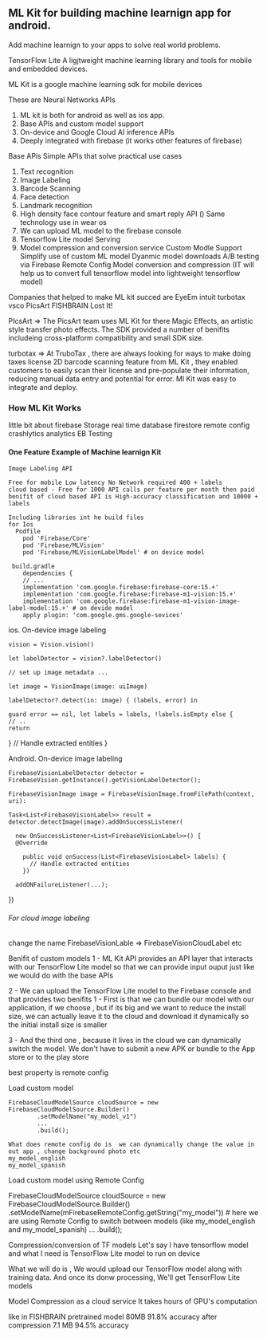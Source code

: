 ## ML Kit for building machine learnign app for android.
Add machine learnign to your apps to solve real world problems.

TensorFlow Lite
A  ligjtweight machine learning library and tools for mobile and embedded devices.

ML Kit  is a google machine learning sdk for mobile devices

These are Neural Networks APIs

1. ML kit is both for android as well as ios app.
2. Base APIs and custom model support
3. On-device and Google Cloud AI inference APIs
4. Deeply integrated with firebase  (it works other features of firebase)

Base APis 
Simple APIs that solve practical use cases
  1. Text recognition
  2. Image Labeling
  3. Barcode Scanning
  4. Face detection
  5. Landmark recognition
  6. High density face contour feature and smart reply API () Same technology use in wear os
  7. We can upload ML model to the firebase console 
  8. Tensorflow Lite model Serving
  9. Model compression and conversion service
Custom Modle Support
  Simplify use of custom ML model
  Dyanmic model downloads
  A/B testing via Firebase Remote Config
  Model conversion and compression (IT will help us to convert full tensorflow model into lightweight tensorflow model)
  
 Companies that helped to make ML kit succed are 
  EyeEm
  intuit turbotax
  vsco
  PicsArt
  FISHBRAIN
  Lost It!
  
 PIcsArt => The PicsArt team uses ML Kit for there Magic Effects, an 
 artistic style transfer photo effects. The SDK provided a number of benifits includeing 
 cross-platform compatibility and small SDK size.
 
 turbotax => At TruboTax , there are always looking for ways to make doing
 taxes license 2D barcode scanning feature from ML Kit , they enabled customers to 
 easily scan their license and pre-populate their information, reducing 
 manual data entry and potential for error. Ml Kit was easy to integrate and deploy.
 
 ### How ML Kit Works
little bit about firebase
  Storage
  real time database
  firestore
  remote config
  crashlytics
  analytics
  EB Testing
  
  #### One Feature Example of Machine learnign Kit 
    Image Labeling API
    
    Free for mobile Low latency No Network required 400 + labels
    cloud based - Free for 1000 API calls per feature per month then paid
    benifit of cloud based API is High-accuracy classification and 10000 + labels
    
    Including libraries int he build files
    for Ios
      Podfile
        pod 'Firebase/Core'
        pod 'Firebase/MLVision'
        pod 'Firebase/MLVisionLabelModel' # on device model
        
     build.gradle
        dependencies {
        // ...
        implementation 'com.google.firebase:firebase-core:15.+'
        implementation 'com.google.firebase:firebase-m1-vision:15.+'
        implementation 'com.google.firebase:firebase-m1-vision-image-label-model:15.+' # on devide model
        apply plugin: 'com.google.gms.google-sevices'
    

ios. On-device image labeling

    vision = Vision.vision()

    let labelDetector = vision?.labelDetector()

    // set up image metadata ...

    let image = VisionImage(image: uiImage)

    labelDetector?.detect(in: image) { (labels, error) in

    guard error == nil, let labels = labels, !labels.isEmpty else {
    // ..
    return
  }
  // Handle extracted entities
  }
   
Android. On-device image labeling

    FirebaseVisionLabelDetector detector = FirebaseVision.getInstance().getVisionLabelDetector();

    FirebaseVisionImage image = FirebaseVisionImage.fromFilePath(context, uri):

    Task<List<FirebaseVisionLabel>> result = detector.detectImage(image).addOnSuccessListener(

      new OnSuccessListener<List<FirebaseVisionLabel>>() {
      @Override

        public void onSuccess(List<FirebaseVisionLabel> labels) {
          // Handle extracted entities
        })

      addONFailureListener(...);
})
    
 ###### For cloud image labeling
  change the name FirebaseVisionLable => FirebaseVisionCloudLabel etc

  Benifit of custom models
  1 - ML Kit API provides an API layer that interacts with our TensorFlow  Lite model so that we can provide input ouput
  just like we would do with the base APIs

  2 - We can upload the TensorFlow Lite model to the Firebase console and that provides two benifits
      1 - First is that we can bundle our model with our application, if we choose , but if its big and we want to reduce the install size, we can actually leave it to 
      the cloud and download it dynamically so the initial install size is smaller

  3 - And the third one , because it lives in the cloud we can dynamically switch the model. We don't have to submit a new APK or bundle to the App store or to the play store


  best property is remote config


  Load custom model 

    FirebaseCloudModelSource cloudSource = new 
    FirebaseCloudModelSource.Builder()
            .setModelName("my_model_v1")
            ...
            .build();

    What does remote config do is  we can dynamically change the value in out app , change background photo etc
    my_model_english
    my_model_spanish

  Load custom model using Remote Config

  FirebaseCloudModelSource cloudSource = new 
    FirebaseCloudModelSource.Builder()
            .setModelName(mFirebaseRemoteConfig.getString("my_model"))  # here we are using Remote Config to switch between models (like my_model_english and my_model_spanish)
            ...
            .build();


Compression/conversion of TF models
  Let's say I have tensorflow model and what I need is TensorFlow Lite model to run on device

  What we will do is , We would upload our TensorFlow model along with training data. And once its donw processing, We'll get TensorFlow Lite models

  Model Compression as a cloud service It takes hours of GPU's computation 

  like in FISHBRAIN  pretrained model 80MB 91.8% accuracy 
  after compression 7.1 MB 94.5% accuracy

